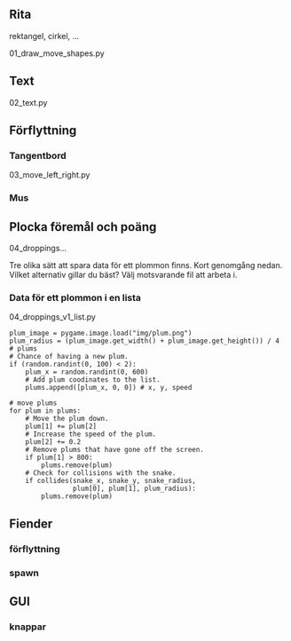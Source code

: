 Rita
---------------------

rektangel, cirkel, ...

01_draw_move_shapes.py

Text
----------------
02_text.py


Förflyttning
----------------------

### Tangentbord

03_move_left_right.py

### Mus

Plocka föremål och poäng
----------------

04_droppings...

Tre olika sätt att spara data för ett plommon finns. Kort genomgång nedan. 
Vilket alternativ gillar du bäst? Välj motsvarande fil att arbeta i.

### Data för ett plommon i en lista
04_droppings_v1_list.py


    plum_image = pygame.image.load("img/plum.png")
    plum_radius = (plum_image.get_width() + plum_image.get_height()) / 4
    # plums
    # Chance of having a new plum.
    if (random.randint(0, 100) < 2):
        plum_x = random.randint(0, 600)
        # Add plum coodinates to the list.
        plums.append([plum_x, 0, 0]) # x, y, speed

    # move plums
    for plum in plums:
        # Move the plum down.
        plum[1] += plum[2]
        # Increase the speed of the plum.
        plum[2] += 0.2
        # Remove plums that have gone off the screen.
        if plum[1] > 800:
            plums.remove(plum)
        # Check for collisions with the snake.
        if collides(snake_x, snake_y, snake_radius, 
                    plum[0], plum[1], plum_radius):
            plums.remove(plum)

Fiender
---------------

### förflyttning

### spawn

GUI
-----------

### knappar